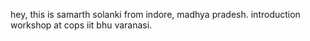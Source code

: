 hey, this is samarth solanki from indore, madhya pradesh. introduction workshop at cops iit bhu varanasi.
